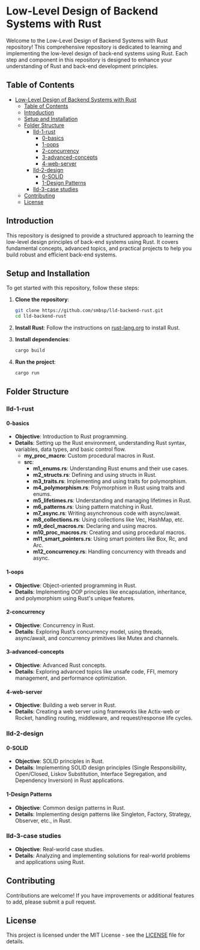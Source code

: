 # Low-Level Design of Backend Systems with Rust

Welcome to the Low-Level Design of Backend Systems with Rust repository! This comprehensive repository is dedicated to learning and implementing the low-level design of back-end systems using Rust. Each step and component in this repository is designed to enhance your understanding of Rust and back-end development principles.

## Table of Contents

- [Low-Level Design of Backend Systems with Rust](#low-level-design-of-backend-systems-with-rust)
  - [Table of Contents](#table-of-contents)
  - [Introduction](#introduction)
  - [Setup and Installation](#setup-and-installation)
  - [Folder Structure](#folder-structure)
    - [lld-1-rust](#lld-1-rust)
      - [0-basics](#0-basics)
      - [1-oops](#1-oops)
      - [2-concurrency](#2-concurrency)
      - [3-advanced-concepts](#3-advanced-concepts)
      - [4-web-server](#4-web-server)
    - [lld-2-design](#lld-2-design)
      - [0-SOLID](#0-solid)
      - [1-Design Patterns](#1-design-patterns)
    - [lld-3-case studies](#lld-3-case-studies)
  - [Contributing](#contributing)
  - [License](#license)

## Introduction

This repository is designed to provide a structured approach to learning the low-level design principles of back-end systems using Rust. It covers fundamental concepts, advanced topics, and practical projects to help you build robust and efficient back-end systems.

## Setup and Installation

To get started with this repository, follow these steps:

1. **Clone the repository**:
    ```sh
    git clone https://github.com/smbsp/lld-backend-rust.git
    cd lld-backend-rust
    ```

2. **Install Rust**:
    Follow the instructions on [rust-lang.org](https://www.rust-lang.org/tools/install) to install Rust.

3. **Install dependencies**:
    ```sh
    cargo build
    ```

4. **Run the project**:
    ```sh
    cargo run
    ```

## Folder Structure

### lld-1-rust

#### 0-basics

- **Objective**: Introduction to Rust programming.
- **Details**: Setting up the Rust environment, understanding Rust syntax, variables, data types, and basic control flow.
  - **my_proc_macro**: Custom procedural macros in Rust.
  - **src**:
    - **m1_enums.rs**: Understanding Rust enums and their use cases.
    - **m2_structs.rs**: Defining and using structs in Rust.
    - **m3_traits.rs**: Implementing and using traits for polymorphism.
    - **m4_polymorphism.rs**: Polymorphism in Rust using traits and enums.
    - **m5_lifetimes.rs**: Understanding and managing lifetimes in Rust.
    - **m6_patterns.rs**: Using pattern matching in Rust.
    - **m7_async.rs**: Writing asynchronous code with async/await.
    - **m8_collections.rs**: Using collections like Vec, HashMap, etc.
    - **m9_decl_macros.rs**: Declaring and using macros.
    - **m10_proc_macros.rs**: Creating and using procedural macros.
    - **m11_smart_pointers.rs**: Using smart pointers like Box, Rc, and Arc.
    - **m12_concurrency.rs**: Handling concurrency with threads and async.

#### 1-oops

- **Objective**: Object-oriented programming in Rust.
- **Details**: Implementing OOP principles like encapsulation, inheritance, and polymorphism using Rust's unique features.

#### 2-concurrency

- **Objective**: Concurrency in Rust.
- **Details**: Exploring Rust’s concurrency model, using threads, async/await, and concurrency primitives like Mutex and channels.

#### 3-advanced-concepts

- **Objective**: Advanced Rust concepts.
- **Details**: Exploring advanced topics like unsafe code, FFI, memory management, and performance optimization.

#### 4-web-server

- **Objective**: Building a web server in Rust.
- **Details**: Creating a web server using frameworks like Actix-web or Rocket, handling routing, middleware, and request/response life cycles.

### lld-2-design

#### 0-SOLID

- **Objective**: SOLID principles in Rust.
- **Details**: Implementing SOLID design principles (Single Responsibility, Open/Closed, Liskov Substitution, Interface Segregation, and Dependency Inversion) in Rust applications.

#### 1-Design Patterns

- **Objective**: Common design patterns in Rust.
- **Details**: Implementing design patterns like Singleton, Factory, Strategy, Observer, etc., in Rust.

### lld-3-case studies

- **Objective**: Real-world case studies.
- **Details**: Analyzing and implementing solutions for real-world problems and applications using Rust.

## Contributing

Contributions are welcome! If you have improvements or additional features to add, please submit a pull request.

## License

This project is licensed under the MIT License - see the [LICENSE](LICENSE) file for details.
